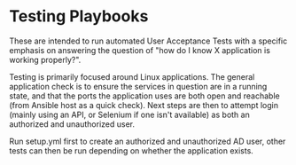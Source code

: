 # Testing Playbooks
These are intended to run automated User Acceptance Tests with a specific emphasis on answering the question of "how do I know X application is working properly?".

Testing is primarily focused around Linux applications.  The general application check is to ensure the services in question are in a running state, and that the ports the application uses are both open and reachable (from Ansible host as a quick check).  Next steps are then to attempt login (mainly using an API, or Selenium if one isn't available) as both an authorized and unauthorized user.

Run setup.yml first to create an authorized and unauthorized AD user, other tests can then be run depending on whether the application exists.